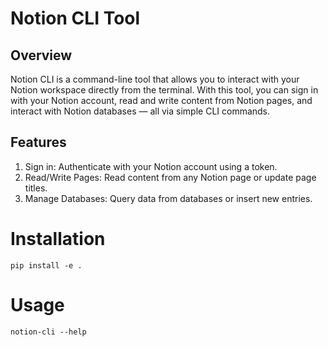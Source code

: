 # Notion CLI Tool
## Overview
Notion CLI is a command-line tool that allows you to interact with your Notion workspace directly from the terminal. With this tool, you can sign in with your Notion account, read and write content from Notion pages, and interact with Notion databases — all via simple CLI commands.

## Features
1. Sign in: Authenticate with your Notion account using a token.
2. Read/Write Pages: Read content from any Notion page or update page titles.
3. Manage Databases: Query data from databases or insert new entries.

# Installation
```
pip install -e .
```

# Usage
```
notion-cli --help
```